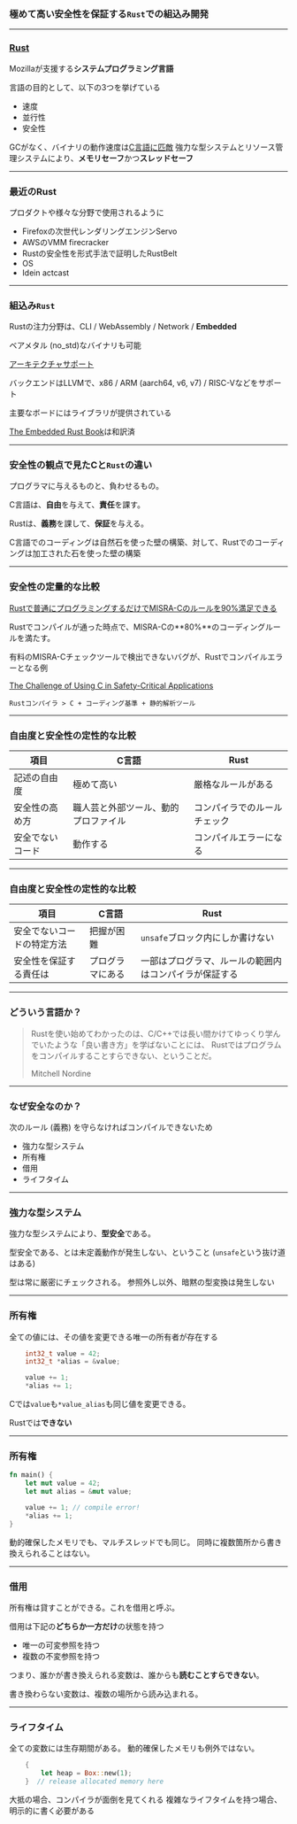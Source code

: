 ### 極めて高い安全性を保証する`Rust`での組込み開発

---

### [Rust](https://www.rust-lang.org/)

Mozillaが支援する**システムプログラミング言語**

言語の目的として、以下の3つを挙げている

- 速度
- 並行性
- 安全性

GCがなく、バイナリの動作速度は[C言語に匹敵](https://github.com/ixy-languages/ixy-languages)
強力な型システムとリソース管理システムにより、**メモリセーフ**かつ**スレッドセーフ**

---

### 最近のRust

プロダクトや様々な分野で使用されるように

- Firefoxの次世代レンダリングエンジンServo
- AWSのVMM firecracker
- Rustの安全性を形式手法で証明したRustBelt
- OS
- Idein actcast

---

### 組込み`Rust`

Rustの注力分野は、CLI / WebAssembly / Network / **Embedded**

ベアメタル (no_std)なバイナリも可能

[アーキテクチャサポート](https://forge.rust-lang.org/platform-support.html)

バックエンドはLLVMで、x86 / ARM (aarch64, v6, v7) / RISC-Vなどをサポート

主要なボードにはライブラリが提供されている

[The Embedded Rust Book](https://tomoyuki-nakabayashi.github.io/book/)は和訳済

---

### 安全性の観点で見たCと`Rust`の違い

プログラマに与えるものと、負わせるもの。

C言語は、**自由**を与えて、**責任**を課す。

Rustは、**義務**を課して、**保証**を与える。

C言語でのコーディングは自然石を使った壁の構築、対して、Rustでのコーディングは加工された石を使った壁の構築

---

### 安全性の定量的な比較

[Rustで普通にプログラミングするだけでMISRA-Cのルールを90%満足できる](https://blog.hatena.ne.jp/tomo-wait-for-it-yuki/tomo-wait-for-it-yuki.hatenablog.com/edit?entry=98012380858802545)

Rustでコンパイルが通った時点で、MISRA-Cの**80%**のコーディングルールを満たす。

有料のMISRA-Cチェックツールで検出できないバグが、Rustでコンパイルエラーとなる例

[The Challenge of Using C in Safety-Critical Applications](https://static1.squarespace.com/static/5a60ec649f8dce866f011db6/t/5ad016871ae6cf72ec208cb8/1523586697234/The+Challenge+of+Using+C+in+Safety-Critical+Applications.pdf)

`Rustコンパイラ > C + コーディング基準 + 静的解析ツール`

---

### 自由度と安全性の定性的な比較

| 項目 | C言語 | Rust |
| --- | --- | --- |
| 記述の自由度 | 極めて高い | 厳格なルールがある |
| 安全性の高め方 | 職人芸と外部ツール、動的プロファイル | コンパイラでのルールチェック |
| 安全でないコード | 動作する | コンパイルエラーになる |

---

### 自由度と安全性の定性的な比較

| 項目 | C言語 | Rust |
| --- | --- | --- |
| 安全でないコードの特定方法 | 把握が困難 | `unsafe`ブロック内にしか書けない |
| 安全性を保証する責任は | プログラマにある | 一部はプログラマ、ルールの範囲内はコンパイラが保証する |

---

### どういう言語か？

> Rustを使い始めてわかったのは、C/C++では長い間かけてゆっくり学んでいたような「良い書き方」を学ばないことには、
> Rustではプログラムをコンパイルすることすらできない、ということだ。
> 
> Mitchell Nordine

---

### なぜ安全なのか？

次のルール (義務) を守らなければコンパイルできないため

- 強力な型システム
- 所有権
- 借用
- ライフタイム

---

### 強力な型システム

強力な型システムにより、**型安全**である。

型安全である、とは未定義動作が発生しない、ということ
(`unsafe`という抜け道はある)

型は常に厳密にチェックされる。
参照外し以外、暗黙の型変換は発生しない

---

### 所有権

全ての値には、その値を変更できる唯一の所有者が存在する

```c
    int32_t value = 42;
    int32_t *alias = &value;

    value += 1;
    *alias += 1;
```

Cでは`value`も`*value_alias`も同じ値を変更できる。

Rustでは**できない**

---


### 所有権

```rust
fn main() {
    let mut value = 42;
    let mut alias = &mut value;

    value += 1; // compile error!
    *alias += 1;
}
```

動的確保したメモリでも、マルチスレッドでも同じ。
同時に複数箇所から書き換えられることはない。

---

### 借用

所有権は貸すことができる。これを借用と呼ぶ。

借用は下記の**どちらか一方だけ**の状態を持つ

- 唯一の可変参照を持つ
- 複数の不変参照を持つ

つまり、誰かが書き換えられる変数は、誰からも**読むことすらできない**。

書き換わらない変数は、複数の場所から読み込まれる。

---

### ライフタイム

全ての変数には生存期間がある。
動的確保したメモリも例外ではない。

```rust
    {
        let heap = Box::new(1);
    }  // release allocated memory here
```

大抵の場合、コンパイラが面倒を見てくれる
複雑なライフタイムを持つ場合、明示的に書く必要がある
